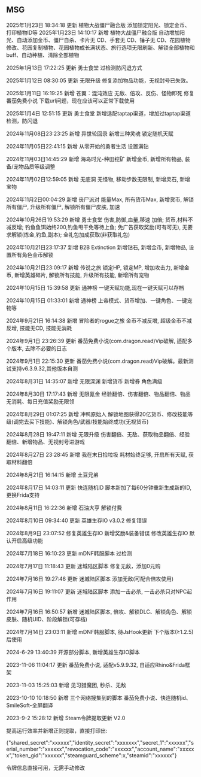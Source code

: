 ## MSG
2025年1月23日 18:34:18
更新 植物大战僵尸融合版 添加锁定阳光、锁定金币、打印植物ID等
2025年1月23日 14:10:17
新增 植物大战僵尸融合版 自动增加阳光、自动添加金币、僵尸自杀、卡片无 CD、手套无 CD、锤子无 CD、花园植物修改、花园复制植物、花园植物成长满状态、旅行选项无限刷新、解锁全部植物和buff、自动种植、清除全部植物

2025年1月13日 17:22:25
更新 勇士食堂 过检测防闪退方式

2025年1月12日 08:30:05
更新 无限升级 修复添加物品功能，无视封号已失效。

2025年1月11日 16:19:25
新增 苍翼：混沌效应 无敌、倍攻、反伤、怪物即死
修复番茄免费小说 下载url问题，现在应该可以正常下载使用

2025年1月4日 12:51:15
更新 勇士食堂 新增适配taptap渠道，增加过taptap渠道检测，防闪退

2024年11月08日23:23:25
新增 异世轮回录 新增三种灵魂 锁定随机天赋

2024年11月05日22:41:15
新增 从零开始的勇者生活 设置满钻

2024年11月03日14:45:29
新增 海岛时光-种田挖矿 新增金币, 新增所有物品, 装备/宠物品质等级调整

2024年11月02日12:59:05
新增 无底洞 无怪物, 移动步数无限制, 新增灵石, 新增宝物

2024年11月2日00:04:29
新增 丧尸派对 能量Max, 所有货币Max, 新增货币, 解锁所有僵尸, 升级所有僵尸, 解锁所有僵尸皮肤, 加速

2024年10月26日19:53:29
新增 勇士食堂 伤害,防御,血量,移速 加倍; 货币,材料不减反增; 钓鱼鱼饵始终200,钓鱼甩干免等待上鱼; 免广告获取奖励(可有可无), 无要求解锁(炼金,钓鱼,副本); 全礼包加成获取(非获取礼包) 

2024年10月21日23:17:37
新增 B2B Extinction 新增钻石, 新增金币, 新增物品, 设置所有角色金币解锁

2024年10月21日23:09:17
新增 传说之旅 锁定HP, 锁定MP, 增加攻击力, 新增金币, 新增英雄碎片, 解锁所有技能, 升级所有技能, 新增所有宠物

2024年10月15日 15:39:58
更新 通神榜 一键天赋功能,现在一键天赋可以存档

2024年10月15日 01:33:01
新增 通神榜 上帝模式、货币增加、一键角色、一键宠物等

2024年9月21日 16:14:38
新增 冒险者的rogue之旅 金币不减反增, 超级金币不减反增, 技能无CD, 技能无消耗

2024年9月1日 23:26:39
更新 番茄免费小说(com.dragon.read)Vip破解, 适配多个版本, 去除不必要的日志

2024年9月1日 22:15:30
更新 番茄免费小说(com.dragon.read)Vip破解。最新测试支持v6.3.9.32,其他版本自测

2024年8月31日 14:35:07
新增 无限深渊 新增货币 新增券 角色满级

2024年8月30日 17:17:43
新增 无限氪金 经验翻倍、伤害翻倍、物品翻倍、物品无消耗、每日充值奖励无限领

2024年8月29日 01:07:25
新增 冲鸭原始人 解锁地图获得20亿货币、修改技能等级(调完去买下技能)、解锁角色/武器/技能始终成功(无视货币)

2024年8月28日 19:47:11
新增 无限升级 伤害翻倍、无敌、获取物品翻倍、经验翻倍、新增物品、无视封号进游戏

2024年8月27日 23:28:45
新增 我在末日捡垃圾 耗材始终足够, 开启所有天赋, 获取材料翻倍

2024年8月21日 16:14:15
新增 土豆兄弟

2024年8月17日 14:03:11
更新 快连随机ID 脚本新加了每60分钟重新生成新的ID, 更换Frida支持

2024年8月11日 16:22:36
新增 石油大亨 解锁付费

2024年8月10日 09:34:40
更新 英雄生存IO v3.0.2 修复错误

2024年8月9日 23:07:52
修复英雄生存IO 新增奖励&装备错误
修改英雄生存IO 默认开启高级功能

2024年7月18日 16:10:23
更新 mDNF韩服脚本 过检测

2024年7月17日 11:18:43
更新 迷城陆区脚本 修复无敌，添加0元购


2024年7月16日 19:27:46
更新 迷城陆区脚本 添加无敌(可配合倍攻使用)

2024年7月16日 19:11:07
更新 迷城陆区脚本 添加一击必杀, 一击必杀只对NPC起作用

2024年7月16日 16:50:57
新增 迷城陆区脚本, 倍攻、解锁DLC、解锁角色、解锁皮肤、随机UID、阶段解锁(可存档)

2024年7月14日 23:03:11
新增 mDNF韩服脚本, 待JsHook更新 下个版本(≥1.2.5)后使用


2024-6-29 13:40:39
开源部分脚本, 新增英雄生存IO脚本

2023-11-06 11:04:17
更新 番茄免费小说, 适配v5.9.9.32, 自适应Rhino&Frida框架

2023-11-03 15:25:03
新增 见习猎魔团, 秒杀、无敌

2023-10-10 10:18:50
新增 三个网络搜集到的脚本
番茄免费小说、快连随机id、SmileSoft-全屏翻译


2023-9-2 15:28:12
新增 Steam令牌提取更新 V2.0

提高运行效率并新增正则提取，直接打印出:

{"shared_secret":"xxxxxx","identity_secret":"xxxxxxx","secret_1":"xxxxxx","serial_number":"xxxxxx","revocation_code":"xxxxxx","account_name":"xxxxxx","token_gid":"xxxxxx","steamguard_scheme":x,"steamid":"xxxxxx"}

令牌信息直接可用，无需手动修改